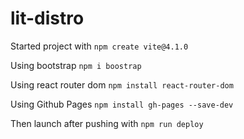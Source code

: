 # lit-distro

Started project with `npm create vite@4.1.0`

Using bootstrap `npm i boostrap`

Using react router dom `npm install react-router-dom`

Using Github Pages `npm install gh-pages --save-dev`

Then launch after pushing with `npm run deploy`
